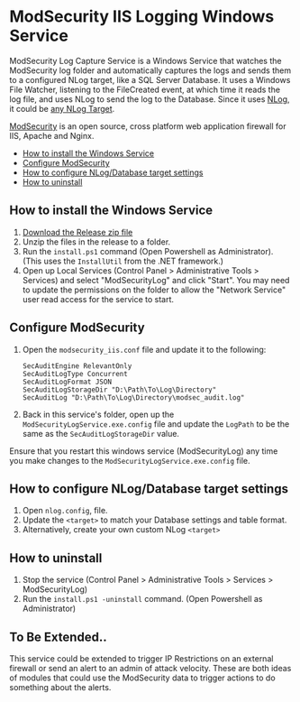 # ModSecurity IIS Logging Windows Service 

ModSecurity Log Capture Service is a Windows Service that watches the ModSecurity log folder and automatically captures the logs and sends them to a configured NLog target, like a SQL Server Database.
It uses a Windows File Watcher, listening to the FileCreated event, at which time it reads the log file, and uses NLog to send the log to the Database. 
Since it uses [NLog](https://github.com/NLog/NLog), 
it could be [any NLog Target](https://github.com/nlog/nlog/wiki/Targets).

  [ModSecurity](https://github.com/SpiderLabs/ModSecurity) is an open source, cross platform web application firewall for IIS, Apache and Nginx.

* [How to install the Windows Service](#how-to-install-the-windows-service)
* [Configure ModSecurity](#configure-modsecurity)
* [How to configure NLog/Database target settings](#how-to-configure-nlogdatabase-target-settings)
* [How to uninstall](#how-to-uninstall)

## How to install the Windows Service

1. [Download the Release zip file](https://github.com/truemed/ModSecurityLog/releases/download/v1.0/ModSecurityLogService.zip)
2. Unzip the files in the release to a folder.
3. Run the `install.ps1` command (Open Powershell as Administrator). (This uses the `InstallUtil` from the .NET framework.)
4. Open up Local Services (Control Panel > Administrative Tools > Services) and select "ModSecurityLog" and click "Start".
You may need to update the permissions on the folder to allow the "Network Service" user read access for the service to start.

## Configure ModSecurity

1. Open the `modsecurity_iis.conf` file and update it to the following:

    ````
    SecAuditEngine RelevantOnly
    SecAuditLogType Concurrent
    SecAuditLogFormat JSON
    SecAuditLogStorageDir "D:\Path\To\Log\Directory"
    SecAuditLog "D:\Path\To\Log\Directory\modsec_audit.log"
    
    ````
2. Back in this service's folder, open up the `ModSecurityLogService.exe.config` file and update the `LogPath` to be the same as the `SecAuditLogStorageDir` value.

Ensure that you restart this windows service (ModSecurityLog) any time you make changes to the `ModSecurityLogService.exe.config` file.

## How to configure NLog/Database target settings

1. Open `nlog.config`, file.
2. Update the `<target>` to match your Database settings and table format.
3. Alternatively, create your own custom NLog `<target>`

## How to uninstall
1. Stop the service (Control Panel > Administrative Tools > Services > ModSecurityLog)
2. Run the `install.ps1 -uninstall` command.  (Open Powershell as Administrator)

## To Be Extended..
This service could be extended to trigger IP Restrictions on an external firewall or send an alert to an admin of attack velocity.
These are both ideas of modules that could use the ModSecurity data to trigger actions to do something about the alerts.